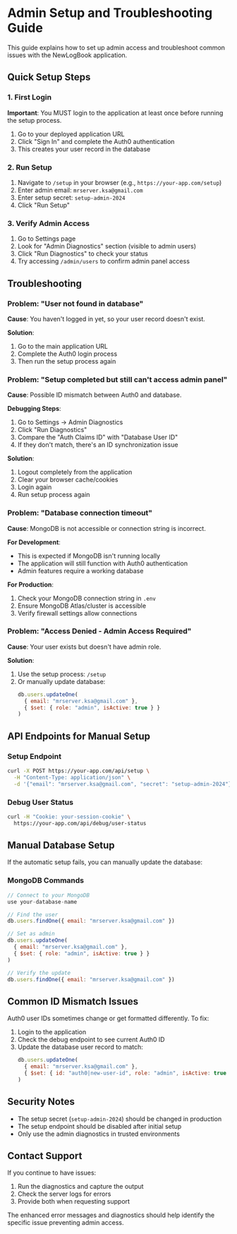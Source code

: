 # Admin Setup and Troubleshooting Guide

This guide explains how to set up admin access and troubleshoot common issues with the NewLogBook application.

## Quick Setup Steps

### 1. First Login
**Important**: You MUST login to the application at least once before running the setup process.

1. Go to your deployed application URL
2. Click "Sign In" and complete the Auth0 authentication
3. This creates your user record in the database

### 2. Run Setup
1. Navigate to `/setup` in your browser (e.g., `https://your-app.com/setup`)
2. Enter admin email: `mrserver.ksa@gmail.com`
3. Enter setup secret: `setup-admin-2024`
4. Click "Run Setup"

### 3. Verify Admin Access
1. Go to Settings page
2. Look for "Admin Diagnostics" section (visible to admin users)
3. Click "Run Diagnostics" to check your status
4. Try accessing `/admin/users` to confirm admin panel access

## Troubleshooting

### Problem: "User not found in database"

**Cause**: You haven't logged in yet, so your user record doesn't exist.

**Solution**:
1. Go to the main application URL
2. Complete the Auth0 login process
3. Then run the setup process again

### Problem: "Setup completed but still can't access admin panel"

**Cause**: Possible ID mismatch between Auth0 and database.

**Debugging Steps**:
1. Go to Settings → Admin Diagnostics
2. Click "Run Diagnostics"
3. Compare the "Auth Claims ID" with "Database User ID"
4. If they don't match, there's an ID synchronization issue

**Solution**:
1. Logout completely from the application
2. Clear your browser cache/cookies
3. Login again
4. Run setup process again

### Problem: "Database connection timeout"

**Cause**: MongoDB is not accessible or connection string is incorrect.

**For Development**:
- This is expected if MongoDB isn't running locally
- The application will still function with Auth0 authentication
- Admin features require a working database

**For Production**:
1. Check your MongoDB connection string in `.env`
2. Ensure MongoDB Atlas/cluster is accessible
3. Verify firewall settings allow connections

### Problem: "Access Denied - Admin Access Required"

**Cause**: Your user exists but doesn't have admin role.

**Solution**:
1. Use the setup process: `/setup`
2. Or manually update database:
   ```javascript
   db.users.updateOne(
     { email: "mrserver.ksa@gmail.com" },
     { $set: { role: "admin", isActive: true } }
   )
   ```

## API Endpoints for Manual Setup

### Setup Endpoint
```bash
curl -X POST https://your-app.com/api/setup \
  -H "Content-Type: application/json" \
  -d '{"email": "mrserver.ksa@gmail.com", "secret": "setup-admin-2024"}'
```

### Debug User Status
```bash
curl -H "Cookie: your-session-cookie" \
  https://your-app.com/api/debug/user-status
```

## Manual Database Setup

If the automatic setup fails, you can manually update the database:

### MongoDB Commands
```javascript
// Connect to your MongoDB
use your-database-name

// Find the user
db.users.findOne({ email: "mrserver.ksa@gmail.com" })

// Set as admin
db.users.updateOne(
  { email: "mrserver.ksa@gmail.com" },
  { $set: { role: "admin", isActive: true } }
)

// Verify the update
db.users.findOne({ email: "mrserver.ksa@gmail.com" })
```

## Common ID Mismatch Issues

Auth0 user IDs sometimes change or get formatted differently. To fix:

1. Login to the application
2. Check the debug endpoint to see current Auth0 ID
3. Update the database user record to match:
   ```javascript
   db.users.updateOne(
     { email: "mrserver.ksa@gmail.com" },
     { $set: { id: "auth0|new-user-id", role: "admin", isActive: true } }
   )
   ```

## Security Notes

- The setup secret (`setup-admin-2024`) should be changed in production
- The setup endpoint should be disabled after initial setup
- Only use the admin diagnostics in trusted environments

## Contact Support

If you continue to have issues:
1. Run the diagnostics and capture the output
2. Check the server logs for errors
3. Provide both when requesting support

The enhanced error messages and diagnostics should help identify the specific issue preventing admin access.